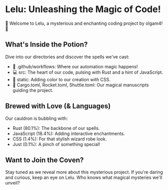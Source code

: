 # Lelu: Unleashing the Magic of Code!
🚀 Welcome to Lelu, a mysterious and enchanting coding project by olgam4! 🌟

## What's Inside the Potion?
Dive into our directories and discover the spells we've cast:

* 🧪 .github/workflows: Where our automation magic happens!
* 💻 src: The heart of our code, pulsing with Rust and a hint of JavaScript.
* 🎨 static: Adding color to our creation with CSS.
* 📜 Cargo.toml, Rocket.toml, Shuttle.toml: Our magical manuscripts guiding the project.

## Brewed with Love (& Languages)
Our cauldron is bubbling with:

* Rust (80.1%): The backbone of our spells.
* JavaScript (18.4%): Adding interactive enchantments.
* CSS (1.4%): For that stylish wizard robe look.
* Just (0.1%): A pinch of something special!

## Want to Join the Coven?
Stay tuned as we reveal more about this mysterious project. If you're daring and curious, keep an eye on Lelu. Who knows what magical mysteries we'll unveil?
